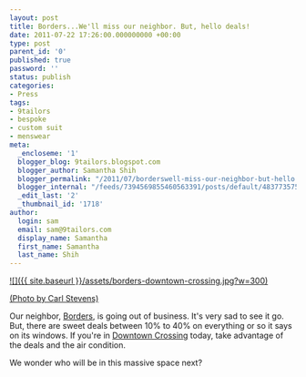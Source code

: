```yaml
---
layout: post
title: Borders...We'll miss our neighbor. But, hello deals!
date: 2011-07-22 17:26:00.000000000 +00:00
type: post
parent_id: '0'
published: true
password: ''
status: publish
categories:
- Press
tags:
- 9tailors
- bespoke
- custom suit
- menswear
meta:
  _encloseme: '1'
  blogger_blog: 9tailors.blogspot.com
  blogger_author: Samantha Shih
  blogger_permalink: "/2011/07/borderswell-miss-our-neighbor-but-hello.html"
  blogger_internal: "/feeds/7394569855460563391/posts/default/4837735759705838115"
  _edit_last: '2'
  _thumbnail_id: '1718'
author:
  login: sam
  email: sam@9tailors.com
  display_name: Samantha
  first_name: Samantha
  last_name: Shih
---
```

[![]({{ site.baseurl }}/assets/borders-downtown-crossing.jpg?w=300)](http://www.blogger.com/goog_1244216853)

[(Photo by Carl Stevens)](http://boston.cbslocal.com/2011/07/22/borders-book-stores-start-going-out-of-business-sales/)

Our neighbor, [Borders](http://borders.com/), is going out of business. It's very sad to see it go. But, there are sweet deals between 10% to 40% on everything or so it says on its windows. If you're in [Downtown Crossing](http://www.downtowncrossing.org/) today, take advantage of the deals and the air condition.

We wonder who will be in this massive space next?
